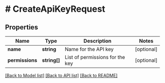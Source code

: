 # # CreateApiKeyRequest

## Properties

Name | Type | Description | Notes
------------ | ------------- | ------------- | -------------
**name** | **string** | Name for the API key | [optional]
**permissions** | **string[]** | List of permissions for the key | [optional]

[[Back to Model list]](../../README.md#models) [[Back to API list]](../../README.md#endpoints) [[Back to README]](../../README.md)
